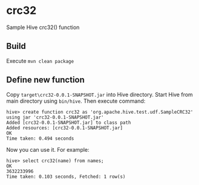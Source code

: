 # crc32
Sample Hive crc32() function

## Build
Execute `mvn clean package`

## Define new function
Copy `target\crc32-0.0.1-SNAPSHOT.jar` into Hive directory. Start Hive from main directory using `bin/hive`.
Then execute command:
```
hive> create function crc32 as 'org.apache.hive.test.udf.SampleCRC32' using jar 'crc32-0.0.1-SNAPSHOT.jar'
Added [crc32-0.0.1-SNAPSHOT.jar] to class path
Added resources: [crc32-0.0.1-SNAPSHOT.jar]
OK
Time taken: 0.494 seconds
```
Now you can use it. For example:
```
hive> select crc32(name) from names;
OK
3632233996
Time taken: 0.103 seconds, Fetched: 1 row(s)
```
